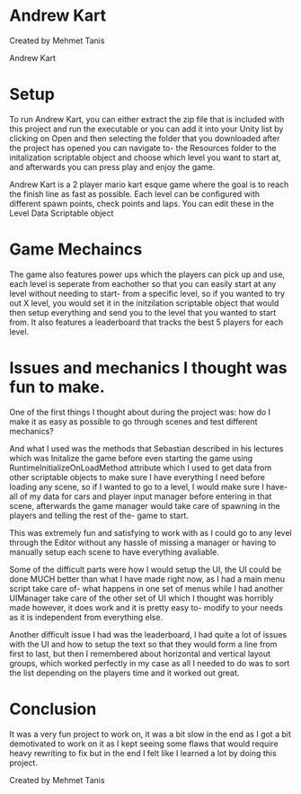 # Andrew Kart

Created by Mehmet Tanis

Andrew Kart

# Setup
To run Andrew Kart, you can either extract the zip file that is included with this project and run the executable
or you can add it into your Unity list by clicking on Open and then selecting the folder that you downloaded after the project has opened you can navigate to-
the Resources folder to the initalization scriptable object and choose which level you want to start at, and afterwards you can press play and enjoy the game.

Andrew Kart is a 2 player mario kart esque game where the goal is to reach the finish line as fast as possible.
Each level can be configured with different spawn points, check points and laps. You can edit these in the Level Data Scriptable object

# Game Mechaincs
The game also features power ups which the players can pick up and use, each level is seperate from eachother so that you can easily start at any level without needing to start-
from a specific level, so if you wanted to try out X level, you would set it in the initzilation scriptable object that would then setup everything and
send you to the level that you wanted to start from. It also features a leaderboard that tracks the best 5 players for each level.

# Issues and mechanics I thought was fun to make.
One of the first things I thought about during the project was: how do I make it as easy as possible to go through scenes and test different mechanics?

And what I used was the methods that Sebastian described in his lectures which was Initalize the game before even starting the game using RuntimeInitializeOnLoadMethod attribute
which I used to get data from other scriptable objects to make sure I have everything I need before loading any scene, so if I wanted to go to a level, I would make sure I have-
all of my data for cars and player input manager before entering in that scene, afterwards the game manager would take care of spawning in the players and telling the rest of the-
game to start. 

This was extremely fun and satisfying to work with as I could go to any level through the Editor without any hassle of missing a manager or having to manually setup each scene
to have everything avaliable.

Some of the difficult parts were how I would setup the UI, the UI could be done MUCH better than what I have made right now, as I had a main menu script take care of-
what happens in one set of menus while I had another UIManager take care of the other set of UI which I thought was horribly made however, it does work and it is pretty easy to-
modify to your needs as it is independent from everything else.

Another difficult issue I had was the leaderboard, I had quite a lot of issues with the UI and how to setup the text so that they would form a line from first to last, but then I remembered
about horizontal and vertical layout groups, which worked perfectly in my case as all I needed to do was to sort the list depending on the players time and it worked out great.

# Conclusion
It was a very fun project to work on, it was a bit slow in the end as I got a bit demotivated to work on it as I kept seeing some flaws that would require heavy rewriting to fix
but in the end I felt like I learned a lot by doing this project.



Created by Mehmet Tanis
